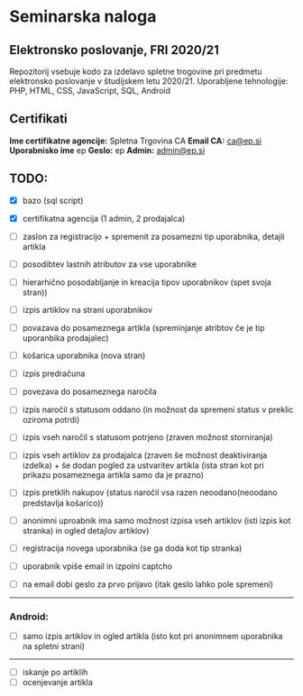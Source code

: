 # Seminarska naloga
## Elektronsko poslovanje, FRI 2020/21

Repozitorij vsebuje kodo za izdelavo spletne trogovine pri predmetu elektronsko poslovanje v študijskem letu 2020/21.
Uporabljene tehnologije: PHP, HTML, CSS, JavaScript, SQL, Android 

## Certifikati 

**Ime certifikatne agencije:** Spletna Trgovina CA
**Email CA:** ca@ep.si
**Uporabnisko ime** ep
**Geslo:** ep 
**Admin:** admin@ep.si

## TODO:

- [x] bazo (sql script)
- [x] certifikatna agencija (1 admin, 2 prodajalca)
- [ ] zaslon za registracijo + spremenit za posamezni tip uporabnika, detajli artikla

- [ ] posodibtev lastnih atributov za vse uporabnike
- [ ] hierarhično posodabljanje in kreacija tipov uporabnikov (spet svoja stran))
- [ ] izpis artiklov na strani uporabnikov
- [ ] povazava do posameznega artikla (spreminjanje atribtov če je tip uporanbika prodajalec)
- [ ] košarica uporabnika (nova stran)
- [ ] izpis predračuna


- [ ] povezava do posameznega naročila
- [ ] izpis naročil s statusom oddano (in možnost da spremeni status v preklic oziroma potrdi)
- [ ] izpis vseh naročil s statusom potrjeno (zraven možnost storniranja)
- [ ] izpis vseh artiklov za prodajalca (zraven še možnost deaktiviranja izdelka) + še dodan pogled za ustvaritev artikla (ista stran kot pri prikazu posameznega artikla samo da je prazno)

- [ ] izpis pretklih nakupov (status naročil vsa razen neoodano(neoodano predstavlja košarico))

- [ ] anonimni uproabnik ima samo možnost izpisa vseh artiklov (isti izpis kot stranka) in ogled detajlov artiklov)
- [ ] registracija novega uporabnika (se ga doda kot tip stranka)
- [ ] uporabnik vpiše email in izpolni captcho
- [ ] na email dobi geslo za prvo prijavo (itak geslo lahko pole spremeni)


----------------------------------------------------------------------------

### Android:
- [ ] samo izpis artiklov in ogled artikla (isto kot pri anonimnem uporabnika na spletni strani)


----------------------------------------------------------------------------

- [ ] iskanje po artiklih
- [ ] ocenjevanje artikla
